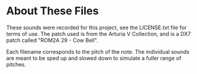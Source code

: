 # About These Files

These sounds were recorded for this project, see the LICENSE.txt file for terms of use.  The patch used is from the Arturia V Collection, and is a DX7 patch called "ROM2A 29 - Cow Bell".

Each filename corresponds to the pitch of the note.  The individual sounds are meant to be sped up and slowed down to simulate a fuller range of pitches.
